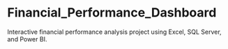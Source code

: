 # Financial_Performance_Dashboard
Interactive financial performance analysis project using Excel, SQL Server, and Power BI.
